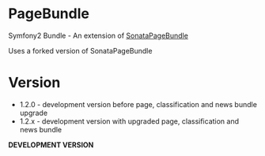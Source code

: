 PageBundle
==========

Symfony2 Bundle - An extension of [SonataPageBundle](https://github.com/sonata-project/SonataPageBundle, "SonataPageBundle")

Uses a forked version of SonataPageBundle

Version
=======

* 1.2.0 - development version before page, classification and news bundle upgrade
* 1.2.x - development version with upgraded page, classification and news bundle

**DEVELOPMENT VERSION**
